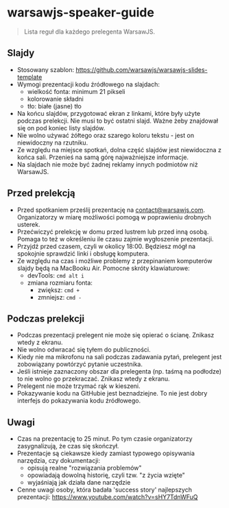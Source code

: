 # warsawjs-speaker-guide

> Lista reguł dla każdego prelegenta WarsawJS. 

## Slajdy

 * Stosowany szablon: https://github.com/warsawjs/warsawjs-slides-template
 * Wymogi prezentacji kodu źródłowego na slajdach:
    * wielkość fonta: minimum 21 pikseli
    * kolorowanie składni
    * tło: białe (jasne) tło
 * Na końcu slajdów, przygotować ekran z linkami, które były użyte podczas prelekcji. Nie musi to być ostatni slajd. Ważne żeby znajdował się on pod koniec listy slajdów.
 * Nie wolno używać żółtego oraz szarego koloru tekstu - jest on niewidoczny na rzutniku.
 * Ze względu na miejsce spotkań, dolna część slajdów jest niewidoczna z końca sali. Przenieś na samą górę najważniejsze informacje.
 * Na slajdach nie może być żadnej reklamy innych podmiotów niż WarsawJS.

## Przed prelekcją

 * Przed spotkaniem prześlij prezentację na contact@warsawjs.com. Organizatorzy w miarę możliwości pomogą w poprawieniu drobnych usterek.
 * Przećwiczyć prelekcję w domu przed lustrem lub przed inną osobą. Pomaga to też w określeniu ile czasu zajmie wygłoszenie prezentacji.
 * Przyjdź przed czasem, czyli w okolicy 18:00. Będziesz mógł na spokojnie sprawdzić linki i obsługę komputera.
 * Ze względu na czas i możliwe problemy z przepinaniem komputerów slajdy będą na MacBooku Air. Pomocne skróty klawiaturowe:
    * devTools: `cmd alt i`
    * zmiana rozmiaru fonta: 
        * zwiększ: `cmd +`
        * zmniejsz: `cmd -`

## Podczas prelekcji

 * Podczas prezentacji prelegent nie może się opierać o ścianę. Znikasz wtedy z ekranu.
 * Nie wolno odwracać się tyłem do publiczności.
 * Kiedy nie ma mikrofonu na sali podczas zadawania pytań, prelegent jest zobowiązany powtórzyć pytanie uczestnika.
 * Jeśli istnieje zaznaczony obszar dla prelegenta (np. taśmą na podłodze) to nie wolno go przekraczać. Znikasz wtedy z ekranu.
 * Prelegent nie może trzymać rąk w kieszeni.
 * Pokazywanie kodu na GitHubie jest beznadziejne. To nie jest dobry interfejs do pokazywania kodu źródłowego.

## Uwagi

 * Czas na prezentację to 25 minut. Po tym czasie organizatorzy zasygnalizują, że czas się skończył.
 * Prezentacje są ciekawsze kiedy zamiast typowego opisywania narzędzia, czy dokumentacji:
    * opisują realne "rozwiązania problemów"
    * opowiadają dowolną historię, czyli tzw. "z życia wzięte"
    * wyjaśniają jak działa dane narzędzie
 * Cenne uwagi osoby, która badała 'success story' najlepszych prezentacji: https://www.youtube.com/watch?v=sHY7TdnWFuQ
